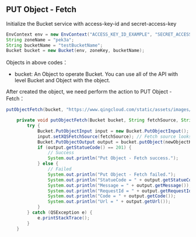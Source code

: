 ## PUT Object - Fetch

Initialize the Bucket service with access-key-id and secret-access-key

``` java
EnvContext env = new EnvContext("ACCESS_KEY_ID_EXAMPLE", "SECRET_ACCESS_KEY_EXAMPLE");
String zoneName = "pek3a";
String bucketName = "testBucketName";
Bucket bucket = new Bucket(env, zoneKey, bucketName);
```

Objects in above codes：
- bucket: An Object to operate Bucket. You can use all of the API with level Bucket and Object with the object.


After created the object, we need perform the action to PUT Object - Fetch：

```java
putObjectFetch(bucket, "https://www.qingcloud.com/static/assets/images/icons/common/footer_logo.svg", "folder-fetched/qingcloud_footer_logo.svg");
```

```java
    private void putObjectFetch(Bucket bucket, String fetchSource, String newObjectKey) {
        try {
            Bucket.PutObjectInput input = new Bucket.PutObjectInput();
            input.setXQSFetchSource(fetchSource); // Fetch source looks like this: "protocol://host[:port]/[path]"
            Bucket.PutObjectOutput output = bucket.putObject(newObjectKey, input); // NewObjectKey looks like this: "folder-fetched/fileName"
            if (output.getStatueCode() == 201) {
                // Success
                System.out.println("Put Object - Fetch success.");
            } else {
                // Failed
                System.out.println("Put Object - Fetch failed.");
                System.out.println("StatueCode = " + output.getStatueCode());
                System.out.println("Message = " + output.getMessage());
                System.out.println("RequestId = " + output.getRequestId());
                System.out.println("Code = " + output.getCode());
                System.out.println("Url = " + output.getUrl());
            }
        } catch (QSException e) {
            e.printStackTrace();
        }
    }
```
